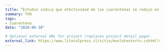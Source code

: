 ```yaml
---
title: “Estudio indica que efectividad de las cuarentenas se redujo en un 78%.”
summary: TVN
tags:
- Cuarentena
date: "2020-06-10"

# Optional external URL for project (replaces project detail page).
external_link: https://www.litoralpress.cl/sitio/msolotextortv.cshtml?session=BCvX4owdvAzelI4lSmtmyzrcMpsmpX2OHYaWpGryPU70I+AE4spEG1rriTTwg6zMapu4AnfTk+ECtPFlmXLK2A==
---
```

